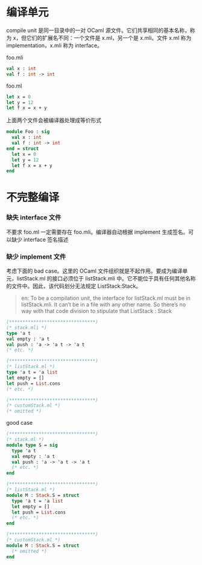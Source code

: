 # 编译单元
compile unit 是同一目录中的一对 OCaml 源文件。它们共享相同的基本名称，称为 x，但它们的扩展名不同：一个文件是 x.ml，另一个是 x.mli。文件 x.ml 称为 implementation，x.mli 称为 interface。

foo.mli
```ocaml
val x : int
val f : int -> int
```

foo.ml
```ocaml
let x = 0
let y = 12
let f x = x + y
```

上面两个文件会被编译器处理成等价形式
```ocaml
module Foo : sig
  val x : int
  val f : int -> int
end = struct
  let x = 0
  let y = 12
  let f x = x + y
end
```

# 不完整编译
### 缺失 interface 文件
不要求 foo.ml 一定需要存在 foo.mli。编译器自动根据 implement 生成签名。可以缺少 interface 签名描述

### 缺少 implement 文件

考虑下面的 bad case。这里的 OCaml 文件组织就是不起作用。要成为编译单元，listStack.ml 的接口必须位于 listStack.mli 中。它不能位于具有任何其他名称的文件中。因此，该代码划分无法规定 ListStack:Stack。
> en: To be a compilation unit, the interface for listStack.ml must be in listStack.mli. It can’t be in a file with any other name. So there’s no way with that code division to stipulate that ListStack : Stack
```ocaml 
(********************************)
(* stack.mli *)
type 'a t
val empty : 'a t
val push : 'a -> 'a t -> 'a t
(* etc. *)

(********************************)
(* listStack.ml *)
type 'a t = 'a list
let empty = []
let push = List.cons
(* etc. *)

(********************************)
(* customStack.ml *)
(* omitted *)
```

good case
```ocaml
(********************************)
(* stack.ml *)
module type S = sig
  type 'a t
  val empty : 'a t
  val push : 'a -> 'a t -> 'a t
  (* etc. *)
end

(********************************)
(* listStack.ml *)
module M : Stack.S = struct
  type 'a t = 'a list
  let empty = []
  let push = List.cons
  (* etc. *)
end

(********************************)
(* customStack.ml *)
module M : Stack.S = struct
  (* omitted *)
end
```